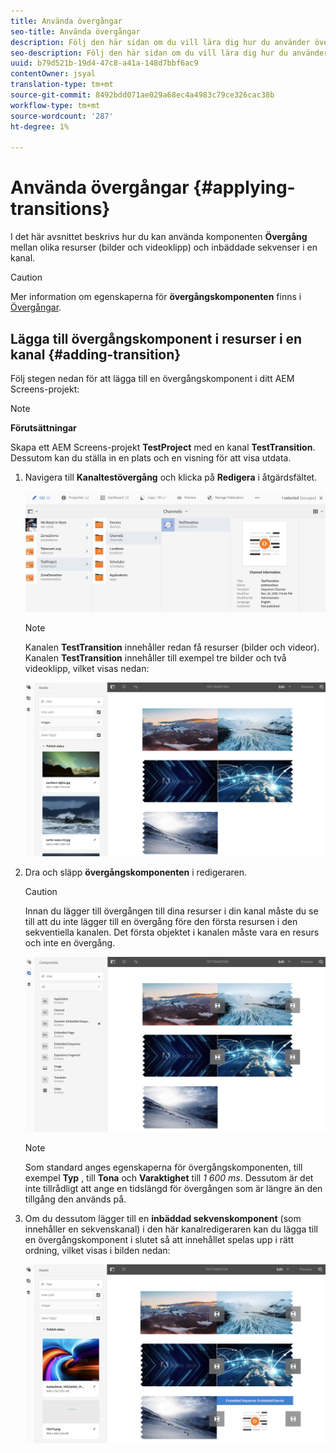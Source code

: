 ```yaml
---
title: Använda övergångar
seo-title: Använda övergångar
description: Följ den här sidan om du vill lära dig hur du använder övergångar i skärmsprojekt.
seo-description: Följ den här sidan om du vill lära dig hur du använder övergångar i skärmsprojekt.
uuid: b79d521b-19d4-47c8-a41a-148d7bbf6ac9
contentOwner: jsyal
translation-type: tm+mt
source-git-commit: 8492bdd071ae029a68ec4a4983c79ce326cac38b
workflow-type: tm+mt
source-wordcount: '287'
ht-degree: 1%

---
```



# Använda övergångar {#applying-transitions}

I det här avsnittet beskrivs hur du kan använda komponenten **Övergång** mellan olika resurser (bilder och videoklipp) och inbäddade sekvenser i en kanal.


>[!CAUTION]
>
>Mer information om egenskaperna för **övergångskomponenten** finns i [Övergångar](adding-components-to-a-channel.md#transition).

## Lägga till övergångskomponent i resurser i en kanal {#adding-transition}

Följ stegen nedan för att lägga till en övergångskomponent i ditt AEM Screens-projekt:

>[!NOTE]
>
>**Förutsättningar**
>
> Skapa ett AEM Screens-projekt **TestProject** med en kanal **TestTransition**. Dessutom kan du ställa in en plats och en visning för att visa utdata.

1. Navigera till **Kanaltestövergång** och klicka på **Redigera** i åtgärdsfältet.

   ![image1](assets/transitions1.png)

   >[!NOTE]
   >
   >Kanalen **TestTransition** innehåller redan få resurser (bilder och videor). Kanalen **TestTransition** innehåller till exempel tre bilder och två videoklipp, vilket visas nedan:

   ![image2](assets/transitions2.png)


1. Dra och släpp **övergångskomponenten** i redigeraren.
   >[!CAUTION]
   >
   >Innan du lägger till övergången till dina resurser i din kanal måste du se till att du inte lägger till en övergång före den första resursen i den sekventiella kanalen. Det första objektet i kanalen måste vara en resurs och inte en övergång.

   ![image3](assets/transitions3.png)

   >[!NOTE]
   >
   >Som standard anges egenskaperna för övergångskomponenten, till exempel **Typ** , till **Tona** och **Varaktighet** till *1 600 ms*.  Dessutom är det inte tillrådligt att ange en tidslängd för övergången som är längre än den tillgång den används på.

1. Om du dessutom lägger till en **inbäddad sekvenskomponent** (som innehåller en sekvenskanal) i den här kanalredigeraren kan du lägga till en övergångskomponent i slutet så att innehållet spelas upp i rätt ordning, vilket visas i bilden nedan:

   ![image3](assets/transitions5.png)

